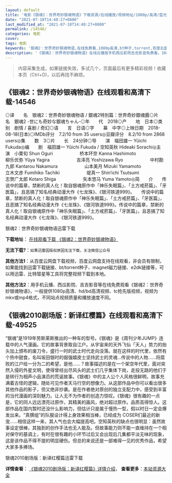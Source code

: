 ```yaml
---
layout: default
title: '电影《银魂2：世界奇妙银魂物语》下载资源/在线播放/视频地址/1080p/高清/蓝光'
date: "2021-07-10T14:40:27+0800"
last_modified_at: "2021-07-10T14:40:27+0800"
permalink: /14546/
categories: 电影
cover:
tags: 电影
keywords: '银魂2：世界奇妙银魂物语,在线免费看,1080p高清,bt种子,torrent,百度云盘,magnet,磁力链,迅雷下载资源'
description: '《银魂2：世界奇妙银魂物语》在线云播放手机西瓜影院吉吉影音免费看，1080p高清bd/hd未删减完整版和tc抢先枪版，mkv/mp4格式，附带bt/torrent种子、magnet/磁力链、百度云盘、网盘资源迅雷下载链接'
---
```


>内容采集生成，如果链接失效，多试几个，页面最后有更多精彩视频！收藏本页（Ctrl+D)，以后再找不麻烦。


## 《银魂2：世界奇妙银魂物语》在线观看和高清下载-14546

◎译　　名　银魂2：世界奇妙银魂物语 / 銀魂2特別篇：世界奇妙銀魂醬◎片　　名　銀魂2 -世にも奇妙な銀魂ちゃん-◎年　　代　2018◎产　　地　日本◎类　　别　剧情 / 喜剧 / 奇幻◎语　　言　日语◎字　　幕　中字◎上映日期　2018-08-18(日本)◎IMDb评分　7.2/10 from 35 users◎豆瓣评分　8.2/10 from 2868 users◎集　　数　3◎片　　长　24分钟◎导　　演　福田雄一 Yûichi Fukuda◎编　　剧　福田雄一 Yûichi Fukuda / 空知英秋 Hideaki Sorachi◎主　　演　小栗旬 Shun Oguri　　　　　　桥本环奈 Kanna Hashimoto　　　　　　柳乐优弥 Yûya Yagira　　　　　　吉泽亮 Yoshizawa Ryo　　　　　　中村勘九郎 Kantarou Nakamura　　　　　　山本美月 Mizuki Yamamoto　　　　　　立木文彦 Fumihiko Tachiki　　　　　　堤真一 Shin‘ichi Tsutsumi　　　　　　志贺广太郎 Kotaro Shiga　　　　　　矢本悠马 Yuma Yamoto◎简　　介　　传说中的篇章，禁断的真人化！取自银魂原作中「神乐失眠篇」、「土方戒菸篇」、「牙医篇」，且恶搞了知名经典动漫大作《七龙珠》、《银河铁道999》。　　传说中的篇章，禁断的真人化！取自银魂原作中「神乐失眠篇」、「土方戒菸篇」、「牙医篇」，且恶搞了知名经典动漫大作《七龙珠》、《银河铁道999》。传说中的篇章，禁断的真人化！取自银魂原作中「神乐失眠篇」、「土方戒菸篇」、「牙医篇」，且恶搞了知名经典动漫大作《七龙珠》、《银河铁道999》。


银魂2：世界奇妙银魂物语迅雷下载

**下载地址**： [在线观看下载 《银魂2：世界奇妙银魂物语》](https://www.993dy.com//vod-detail-id-33770.html) 


**无法下载?**：`如果迅雷因版权原因无法下载，关注微信公众号 `

**其他方法1**：从百度云网盘下载视频，百度云网盘支持在线观看，非会员有限制，如果能找到迅雷下载链接、bt/torrent种子、magnet磁力链接、e2dk链接等，可以用迅雷、比特彗星等工具将完整视频下载到本地。

**其他方法2**：用手机云播、西瓜影院、吉吉影音等在线免费观看《银魂2：世界奇妙银魂物语》，一般提供1080p高清、hd/bd高清视频、tc抢先版视频，视频为mkv或mp4格式，不同站点视频质量和播放速度不同。


## 《银魂2010剧场版：新译红樱篇》在线观看和高清下载-49525

“银魂”是1919年劳斯莱斯推出的一种车的型号。《银魂》是《周刊少年JUMP》连载中的人气漫画。它的故事背景取自江户。从宇宙来的天外飞仙「天人」势力的抬头加上颁布的废刀令，盛行一时的武士时代走向没落。就在这样的时代里，依然有个热中甜食，名叫坂田银时的倔强嬉皮士坚持武士的灵魂…传说中的人物……将腐败的江户给一分为二的希望，是他&hellip;…？故事描述的是在一个架空年代里，面对突然入侵的外星文明，使得曾经出尽风头的武士们几乎集体下岗，走投无路的他们于是转行为相声小品演员的荒诞故事。《银魂》中的主人公个人风格很鲜明，故事充满着古怪的逻辑，随处可见作者天马行空的想像力。从这部作品中你可以看出很多其他作品的影子，但又绝非抄袭。是在作者绝对原创的独立支配力中，感受到丰富的当代漫画的深刻魅力。让人无不为作者的创造力惊叹。《银魂》很有趣的一点是，它的同人远远漂亮过原作，其精美的画风，绝对超过原作。品质高得惊人。这部作品在国内暂时还没什么影响力，但估计只是属于慢热一型，假以时日一定会爆发出来。&ldquo;真撰组&rdquo;的队服设计得上身效果相当棒，已经成为 COSER们最近的新宠……相信这样一来，其人气也会大幅提高吧。空知英秋的缺点也很明显：虽然故事设定很棒，其独到的创作手法也无人能及。但故事能力则不能一直维持在一个相对保守的基调上，有时在很有趣的小环节过后又会出现后几集都平淡无味的现象， 这是该作品不得不提的明显硬伤。但总的来说还是一部难得一见的优秀作品，希望大家多多捧场。


银魂2010剧场版：新译红樱篇迅雷下载

**详情查看**： [《银魂2010剧场版：新译红樱篇》详情介绍](/movie/49525/)， **查看更多**：[本站资源大全](/movie/t/all/)

